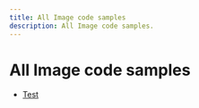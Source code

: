 ```yaml
---
title: All Image code samples
description: All Image code samples.
---
```


# All Image code samples
- [Test](samples/test)
